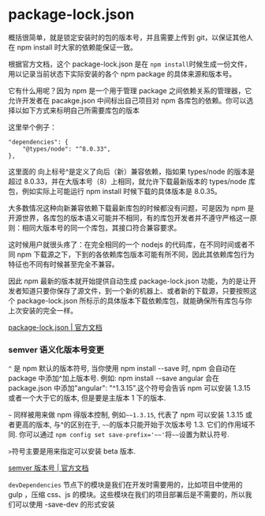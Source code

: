 # package-lock.json

概括很简单，就是锁定安装时的包的版本号，并且需要上传到 git，以保证其他人在 npm install 时大家的依赖能保证一致。

根据官方文档，这个 package-lock.json 是在 `npm install`时候生成一份文件，用以记录当前状态下实际安装的各个 npm package 的具体来源和版本号。

它有什么用呢？因为 npm 是一个用于管理 package 之间依赖关系的管理器，它允许开发者在 pacakge.json 中间标出自己项目对 npm 各库包的依赖。你可以选择以如下方式来标明自己所需要库包的版本

这里举个例子：

```
"dependencies": {
    "@types/node": "^8.0.33",
},
```

这里面的 向上标号^是定义了向后（新）兼容依赖，指如果 types/node 的版本是超过 8.0.33，并在大版本号（8）上相同，就允许下载最新版本的 types/node 库包，例如实际上可能运行 npm install 时候下载的具体版本是 8.0.35。

大多数情况这种向新兼容依赖下载最新库包的时候都没有问题，可是因为 npm 是开源世界，各库包的版本语义可能并不相同，有的库包开发者并不遵守严格这一原则：相同大版本号的同一个库包，其接口符合兼容要求。

这时候用户就很头疼了：在完全相同的一个 nodejs 的代码库，在不同时间或者不同 npm 下载源之下，下到的各依赖库包版本可能有所不同，因此其依赖库包行为特征也不同有时候甚至完全不兼容。

因此 npm 最新的版本就开始提供自动生成 package-lock.json 功能，为的是让开发者知道只要你保存了源文件，到一个新的机器上、或者新的下载源，只要按照这个 package-lock.json 所标示的具体版本下载依赖库包，就能确保所有库包与你上次安装的完全一样。

[package-lock.json | 官方文档](https://docs.npmjs.com/files/package-lock.json)

### semver 语义化版本号变更

`^` 是 npm 默认的版本符号, 当你使用 npm install --save 时, npm 会自动在 package 中添加^加上版本号. 例如: npm install --save angular 会在 package.json 中添加"angular": "^1.3.15".这个符号会告诉 npm 可以安装 1.3.15 或者一个大于它的版本, 但是要是主版本 1 下的版本.

`~` 同样被用来做 npm 得版本控制, 例如`~~1.3.15`, 代表了 npm 可以安装 1.3.15 或者更高的版本, 与^的区别在于, `~~`的版本只能开始于次版本号 1.3. 它们的作用域不同. 你可以通过 `npm config set save-prefix='~~'`将`~~`设置为默认符号.

`>`符号主要是用来指定可以安装 beta 版本.

[semver 版本号 | 官方文档](https://semver.org/lang/zh-CN/)

`devDependencies` 节点下的模块是我们在开发时需要用的，比如项目中使用的 gulp ，压缩 css、js 的模块。这些模块在我们的项目部署后是不需要的，所以我们可以使用 -save-dev 的形式安装

